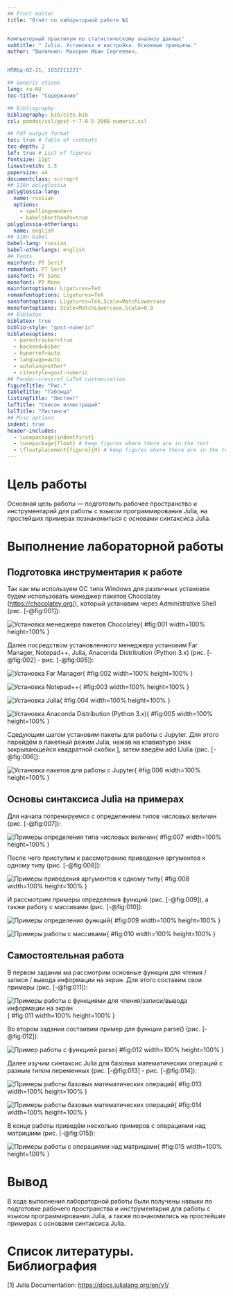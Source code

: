 ```yaml
---
## Front matter
title: "Отчёт по лабораторной работе №1


Компьютерный практикум по статистическому анализу данных"
subtitle: " Julia. Установка и настройка. Основные принципы."
author: "Выполнил: Махорин Иван Сергеевич, 


НПИбд-02-21, 1032211221"

## Generic otions
lang: ru-RU
toc-title: "Содержание"

## Bibliography
bibliography: bib/cite.bib
csl: pandoc/csl/gost-r-7-0-5-2008-numeric.csl

## Pdf output format
toc: true # Table of contents
toc-depth: 2
lof: true # List of figures
fontsize: 12pt
linestretch: 1.5
papersize: a4
documentclass: scrreprt
## I18n polyglossia
polyglossia-lang:
  name: russian
  options:
	- spelling=modern
	- babelshorthands=true
polyglossia-otherlangs:
  name: english
## I18n babel
babel-lang: russian
babel-otherlangs: english
## Fonts
mainfont: PT Serif
romanfont: PT Serif
sansfont: PT Sans
monofont: PT Mono
mainfontoptions: Ligatures=TeX
romanfontoptions: Ligatures=TeX
sansfontoptions: Ligatures=TeX,Scale=MatchLowercase
monofontoptions: Scale=MatchLowercase,Scale=0.9
## Biblatex
biblatex: true
biblio-style: "gost-numeric"
biblatexoptions:
  - parentracker=true
  - backend=biber
  - hyperref=auto
  - language=auto
  - autolang=other*
  - citestyle=gost-numeric
## Pandoc-crossref LaTeX customization
figureTitle: "Рис."
tableTitle: "Таблица"
listingTitle: "Листинг"
lofTitle: "Список иллюстраций"
lolTitle: "Листинги"
## Misc options
indent: true
header-includes:
  - \usepackage{indentfirst}
  - \usepackage{float} # keep figures where there are in the text
  - \floatplacement{figure}{H} # keep figures where there are in the text
---
```


# Цель работы

Основная цель работы — подготовить рабочее пространство и инструментарий для 
работы с языком программирования Julia, на простейших примерах познакомиться 
с основами синтаксиса Julia.
 
# Выполнение лабораторной работы

## Подготовка инструментария к работе

Так как мы используем ОС типа Windows для различных установок будем использовать менеджер пакетов
Chocolatey (https://chocolatey.org/), который устанавим через Administrative Shell (рис. [-@fig:001]):

![Установка менеджера пакетов Chocolatey](image/1.PNG){ #fig:001 width=100% height=100% }

Далее посредством установленного менеджера установим Far Manager, Notepad++, Julia,
Anaconda Distribution (Python 3.x) (рис. [-@fig:002] - рис. [-@fig:005]):

![Установка Far Manager](image/2.PNG){ #fig:002 width=100% height=100% }

![Установка Notepad++](image/3.PNG){ #fig:003 width=100% height=100% }

![Установка Julia](image/4.PNG){ #fig:004 width=100% height=100% }

![Установка Anaconda Distribution (Python 3.x)](image/6.PNG){ #fig:005 width=100% height=100% }

Сдедующим шагом установим пакеты для работы с Jupyter. Для этого перейдём в пакетный режим
Julia, нажав на клавиатуре знак закрывающейся квадратной скобки ], затем введём  add IJulia (рис. [-@fig:006]):

![Установка пакетов для работы с Jupyter](image/5.PNG){ #fig:006 width=100% height=100% }

## Основы синтаксиса Julia на примерах

Для начала потренируемся с определением типов числовых величин (рис. [-@fig:007]):

![Примеры определения типа числовых величин](image/7.PNG){ #fig:007 width=100% height=100% }

После чего приступим к рассмотрению приведения аргументов к одному типу (рис. [-@fig:008]):

![Примеры приведения аргументов к одному типу](image/8.PNG){ #fig:008 width=100% height=100% }

И рассмотрим примеры определения функций (рис. [-@fig:009]), а также работу с массивами (рис. [-@fig:010]):

![Примеры определения функций](image/9.PNG){ #fig:009 width=100% height=100% }

![Примеры работы с массивами](image/10.PNG){ #fig:010 width=100% height=100% }

## Самостоятельная работа

В первом задании ма рассмотрим основные функции для чтения / записи / вывода информации на экран. Для этого
составим свои примеры (рис. [-@fig:011]):

![Примеры работы с функциями для чтения/записи/вывода информации на экран](image/11.PNG){ #fig:011 width=100% height=100% }

Во втором задании состаивим пример для функции parse() (рис. [-@fig:012]):

![Пример работы с функцией parse](image/12.PNG){ #fig:012 width=100% height=100% }

Далее изучим синтаксис Julia для базовых математических операций с разным типом переменных (рис. [-@fig:013] - рис. [-@fig:014]):

![Примеры работы базовых математических операций](image/13.PNG){ #fig:013 width=100% height=100% }

![Примеры работы базовых математических операций](image/14.PNG){ #fig:014 width=100% height=100% }

В конце работы приведём несколько примеров с операциями над матрицами (рис. [-@fig:015]):

![Примеры работы с операциями над матрицами](image/15.PNG){ #fig:015 width=100% height=100% }

# Вывод

В ходе выполнения лабораторной работы были получены навыки по подготовке рабочего пространства и 
инструментария для работы с языком программирования Julia, а также познакомились на простейших 
примерах с основами синтаксиса Julia.

# Список литературы. Библиография

[1] Julia Documentation: https://docs.julialang.org/en/v1/